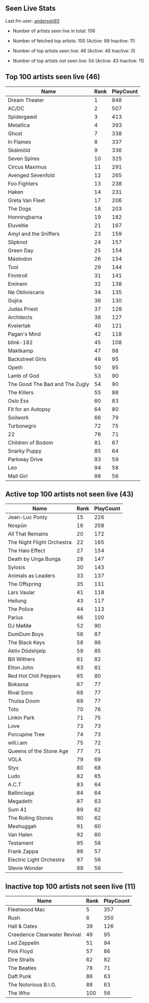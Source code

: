 ## Seen Live Stats

Last.fm user: [anderssh93](https://www.last.fm/user/anderssh93)

- Number of artists seen live in total: 106

- Number of fetched top artists: 100 (Active: 89 Inactive: 11)

- Number of top artists seen live: 46 (Active: 46 Inactive: 0)

- Number of top artists not seen live: 54 (Active: 43 Inactive: 11)

## Top 100 artists seen live (46)

Name                           | Rank | PlayCount
------------------------------ | ---- | ---------
Dream Theater                  | 1    | 848      
AC/DC                          | 2    | 507      
Spidergawd                     | 3    | 413      
Metallica                      | 4    | 393      
Ghost                          | 7    | 338      
In Flames                      | 8    | 337      
Skálmöld                       | 9    | 336      
Seven Spires                   | 10   | 325      
Circus Maximus                 | 11   | 291      
Avenged Sevenfold              | 12   | 265      
Foo Fighters                   | 13   | 238      
Haken                          | 14   | 231      
Greta Van Fleet                | 17   | 206      
The Dogs                       | 18   | 203      
Honningbarna                   | 19   | 182      
Eluveitie                      | 21   | 167      
Amyl and the Sniffers          | 23   | 159      
Slipknot                       | 24   | 157      
Green Day                      | 25   | 154      
Mastodon                       | 26   | 154      
Tool                           | 29   | 144      
Finntroll                      | 31   | 141      
Eminem                         | 32   | 138      
Ne Obliviscaris                | 34   | 135      
Gojira                         | 36   | 130      
Judas Priest                   | 37   | 128      
Architects                     | 38   | 127      
Kvelertak                      | 40   | 121      
Pagan's Mind                   | 42   | 118      
blink-182                      | 45   | 108      
Maktkamp                       | 47   | 98       
Backstreet Girls               | 48   | 95       
Opeth                          | 50   | 95       
Lamb of God                    | 53   | 90       
The Good The Bad and The Zugly | 54   | 90       
The Killers                    | 55   | 88       
Oslo Ess                       | 60   | 83       
Fit for an Autopsy             | 64   | 80       
Soilwork                       | 66   | 79       
Turbonegro                     | 72   | 75       
22                             | 76   | 71       
Children of Bodom              | 81   | 67       
Snarky Puppy                   | 85   | 64       
Parkway Drive                  | 93   | 59       
Leo                            | 94   | 58       
Mall Girl                      | 98   | 56       

## Active top 100 artists not seen live (43)

Name                       | Rank | PlayCount
-------------------------- | ---- | ---------
Jean-Luc Ponty             | 15   | 226      
Nospūn                     | 16   | 208      
All That Remains           | 20   | 172      
The Night Flight Orchestra | 22   | 165      
The Halo Effect            | 27   | 154      
Death by Unga Bunga        | 28   | 147      
Sylosis                    | 30   | 143      
Animals as Leaders         | 33   | 137      
The Offspring              | 35   | 131      
Lars Vaular                | 41   | 118      
Heilung                    | 43   | 117      
The Police                 | 44   | 113      
Parius                     | 46   | 100      
DJ MøMø                    | 52   | 90       
DumDum Boys                | 56   | 87       
The Black Keys             | 58   | 86       
Aktiv Dödshjelp            | 59   | 85       
Bill Withers               | 61   | 82       
Elton John                 | 63   | 81       
Red Hot Chili Peppers      | 65   | 80       
Bokassa                    | 67   | 77       
Rival Sons                 | 68   | 77       
Thulsa Doom                | 69   | 77       
Toto                       | 70   | 76       
Linkin Park                | 71   | 75       
Love                       | 73   | 73       
Porcupine Tree             | 74   | 73       
will.i.am                  | 75   | 72       
Queens of the Stone Age    | 77   | 71       
VOLA                       | 79   | 69       
Styx                       | 80   | 68       
Ludo                       | 82   | 65       
A.C.T                      | 83   | 64       
Ballinciaga                | 84   | 64       
Megadeth                   | 87   | 63       
Sum 41                     | 89   | 62       
The Rolling Stones         | 90   | 62       
Meshuggah                  | 91   | 60       
Van Halen                  | 92   | 60       
Testament                  | 95   | 58       
Frank Zappa                | 96   | 57       
Electric Light Orchestra   | 97   | 56       
Stevie Wonder              | 99   | 56       

## Inactive top 100 artists not seen live (11)

Name                         | Rank | PlayCount
---------------------------- | ---- | ---------
Fleetwood Mac                | 5    | 357      
Rush                         | 6    | 350      
Hall & Oates                 | 39   | 126      
Creedence Clearwater Revival | 49   | 95       
Led Zeppelin                 | 51   | 94       
Pink Floyd                   | 57   | 86       
Dire Straits                 | 62   | 82       
The Beatles                  | 78   | 71       
Daft Punk                    | 86   | 63       
The Notorious B.I.G.         | 88   | 63       
The Who                      | 100  | 56       
